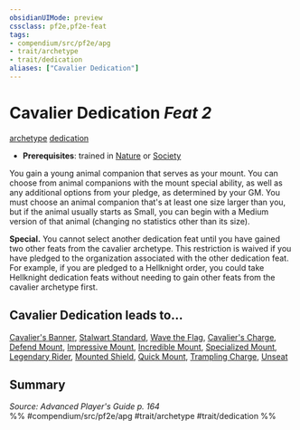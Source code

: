 ```yaml
---
obsidianUIMode: preview
cssclass: pf2e,pf2e-feat
tags:
- compendium/src/pf2e/apg
- trait/archetype
- trait/dedication
aliases: ["Cavalier Dedication"]
---
```

# Cavalier Dedication  *Feat 2*  
[archetype](../../Rules/traits/archetype.md)  [dedication](../../Rules/traits/dedication.md)  

- **Prerequisites**: trained in [Nature](../skills.md#Nature) or [Society](../skills.md#Society)

You gain a young animal companion that serves as your mount. You can choose from animal companions with the mount special ability, as well as any additional options from your pledge, as determined by your GM. You must choose an animal companion that's at least one size larger than you, but if the animal usually starts as Small, you can begin with a Medium version of that animal (changing no statistics other than its size).

**Special.** You cannot select another dedication feat until you have gained two other feats from the cavalier archetype. This restriction is waived if you have pledged to the organization associated with the other dedication feat. For example, if you are pledged to a Hellknight order, you could take Hellknight dedication feats without needing to gain other feats from the cavalier archetype first.

## Cavalier Dedication leads to...

[Cavalier's Banner](cavaliers-banner-apg.md), [Stalwart Standard](stalwart-standard-lokl.md), [Wave the Flag](wave-the-flag-lokl.md), [Cavalier's Charge](cavaliers-charge-apg.md), [Defend Mount](defend-mount-apg.md), [Impressive Mount](impressive-mount-apg.md), [Incredible Mount](incredible-mount-apg.md), [Specialized Mount](specialized-mount-apg.md), [Legendary Rider](legendary-rider-apg.md), [Mounted Shield](mounted-shield-apg.md), [Quick Mount](quick-mount-apg.md), [Trampling Charge](trampling-charge-apg.md), [Unseat](unseat-apg.md)

## Summary

*Source: Advanced Player's Guide p. 164*  
%% #compendium/src/pf2e/apg #trait/archetype #trait/dedication %%